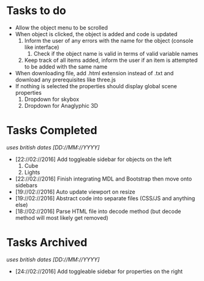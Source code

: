 # Tasks to do
<ul>
  <li>Allow the object menu to be scrolled</li>
  <li>
    When object is clicked, the object is added and code is updated
    <ol>
      <li>
        Inform the user of any errors with the name for the object (console like interface)
        <ol>
          <li>Check if the object name is valid in terms of valid variable names</li>
        </ol>
      </li>
      <li>Keep track of all items added, inform the user if an item is attempted to be added with the same name</li>
    </ol>
  </li>
  <li>When downloading file, add .html extension instead of .txt and download any prerequisites like three.js</li>
  <li>
    If nothing is selected the properties should display global scene properties
    <ol>
      <li>Dropdown for skybox</li>
      <li>Dropdown for Anaglyphic 3D</li>
    </ol>
  </li>
</ul>


# Tasks Completed
<p><i>uses british dates [DD://MM://YYYY]</i></p>
<ul>
  <li>[22://02://2016] 
    Add toggleable sidebar for objects on the left
    <ol>
      <li>Cube</li>
      <li>Lights</li>
    </ol>
  </li>
  <li>[22://02://2016] Finish integrating MDL and Bootstrap then move onto sidebars</li>
  <li>[19://02://2016] Auto update viewport on resize</li>
  <li>[19://02://2016] Abstract code into separate files (CSS/JS and anything else)</li>
  <li>[18://02://2016] Parse HTML file into decode method (but decode method will most likely get removed)</li>
</ul>

# Tasks Archived
<p><i>uses british dates [DD://MM://YYYY]</i></p>
<ul>
  <li>[24://02://2016] Add toggleable sidebar for properties on the right</li>
</ul>
